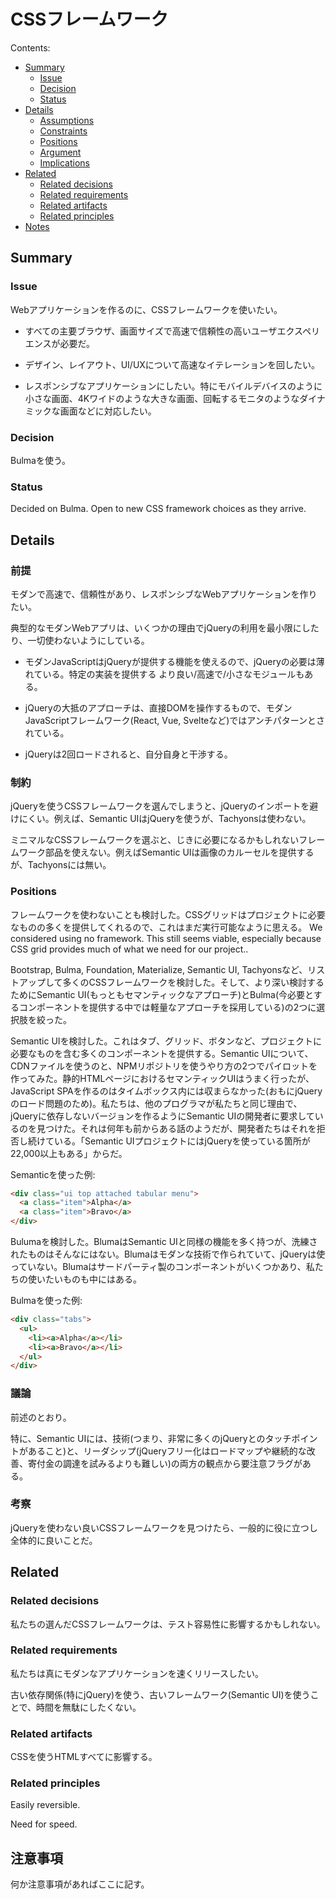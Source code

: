 # CSSフレームワーク

Contents:

* [Summary](#summary)
  * [Issue](#issue)
  * [Decision](#decision)
  * [Status](#status)
* [Details](#details)
  * [Assumptions](#assumptions)
  * [Constraints](#constraints)
  * [Positions](#positions)
  * [Argument](#argument)
  * [Implications](#implications)
* [Related](#related)
  * [Related decisions](#related-decisions)
  * [Related requirements](#related-requirements)
  * [Related artifacts](#related-artifacts)
  * [Related principles](#related-principles)
* [Notes](#notes)


## Summary


### Issue

Webアプリケーションを作るのに、CSSフレームワークを使いたい。

  * すべての主要ブラウザ、画面サイズで高速で信頼性の高いユーザエクスペリエンスが必要だ。

  * デザイン、レイアウト、UI/UXについて高速なイテレーションを回したい。

  * レスポンシブなアプリケーションにしたい。特にモバイルデバイスのように小さな画面、4Kワイドのような大きな画面、回転するモニタのようなダイナミックな画面などに対応したい。

### Decision

Bulmaを使う。


### Status

Decided on Bulma. Open to new CSS framework choices as they arrive.


## Details


### 前提

モダンで高速で、信頼性があり、レスポンシブなWebアプリケーションを作りたい。

典型的なモダンWebアプリは、いくつかの理由でjQueryの利用を最小限にしたり、一切使わないようにしている。

  * モダンJavaScriptはjQueryが提供する機能を使えるので、jQueryの必要は薄れている。特定の実装を提供する
より良い/高速で/小さなモジュールもある。 

  * jQueryの大抵のアプローチは、直接DOMを操作するもので、モダンJavaScriptフレームワーク(React, Vue, Svelteなど)ではアンチパターンとされている。

  * jQueryは2回ロードされると、自分自身と干渉する。


### 制約

jQueryを使うCSSフレームワークを選んでしまうと、jQueryのインポートを避けにくい。例えば、Semantic UIはjQueryを使うが、Tachyonsは使わない。

ミニマルなCSSフレームワークを選ぶと、じきに必要になるかもしれないフレームワーク部品を使えない。例えばSemantic UIは画像のカルーセルを提供するが、Tachyonsには無い。

### Positions

フレームワークを使わないことも検討した。CSSグリッドはプロジェクトに必要なものの多くを提供してくれるので、これはまだ実行可能なように思える。
We considered using no framework. This still seems viable, especially because CSS grid provides much of what we need for our project..

Bootstrap, Bulma, Foundation, Materialize, Semantic UI, Tachyonsなど、リストアップして多くのCSSフレームワークを検討した。そして、より深い検討するためにSemantic UI(もっともセマンティックなアプローチ)とBulma(今必要とするコンポーネントを提供する中では軽量なアプローチを採用している)の2つに選択肢を絞った。

Semantic UIを検討した。これはタブ、グリッド、ボタンなど、プロジェクトに必要なものを含む多くのコンポーネントを提供する。Semantic UIについて、CDNファイルを使うのと、NPMリポジトリを使うやり方の2つでパイロットを作ってみた。静的HTMLページにおけるセマンティックUIはうまく行ったが、JavaScript SPAを作るのはタイムボックス内には収まらなかった(おもにjQueryのロード問題のため)。私たちは、他のプログラマが私たちと同じ理由で、jQueryに依存しないバージョンを作るようにSemantic UIの開発者に要求しているのを見つけた。それは何年も前からある話のようだが、開発者たちはそれを拒否し続けている。「Semantic UIプロジェクトにはjQueryを使っている箇所が22,000以上もある」からだ。

Semanticを使った例:

```html
<div class="ui top attached tabular menu">
  <a class="item">Alpha</a>
  <a class="item">Bravo</a>
</div>
```

Bulumaを検討した。BlumaはSemantic UIと同様の機能を多く持つが、洗練されたものはそんなにはない。Blumaはモダンな技術で作られていて、jQueryは使っていない。Blumaはサードパーティ製のコンポーネントがいくつかあり、私たちの使いたいものも中にはある。

Bulmaを使った例:

```html
<div class="tabs">
  <ul>
    <li><a>Alpha</a></li>
    <li><a>Bravo</a></li>
  </ul>
</div>
```


### 議論

前述のとおり。

特に、Semantic UIには、技術(つまり、非常に多くのjQueryとのタッチポイントがあること)と、リーダシップ(jQueryフリー化はロードマップや継続的な改善、寄付金の調達を試みるよりも難しい)の両方の観点から要注意フラグがある。

### 考察

jQueryを使わない良いCSSフレームワークを見つけたら、一般的に役に立つし全体的に良いことだ。

## Related

### Related decisions

私たちの選んだCSSフレームワークは、テスト容易性に影響するかもしれない。


### Related requirements

私たちは真にモダンなアプリケーションを速くリリースしたい。

古い依存関係(特にjQuery)を使う、古いフレームワーク(Semantic UI)を使うことで、時間を無駄にしたくない。

### Related artifacts

CSSを使うHTMLすべてに影響する。


### Related principles

Easily reversible.

Need for speed.


## 注意事項

何か注意事項があればここに記す。
